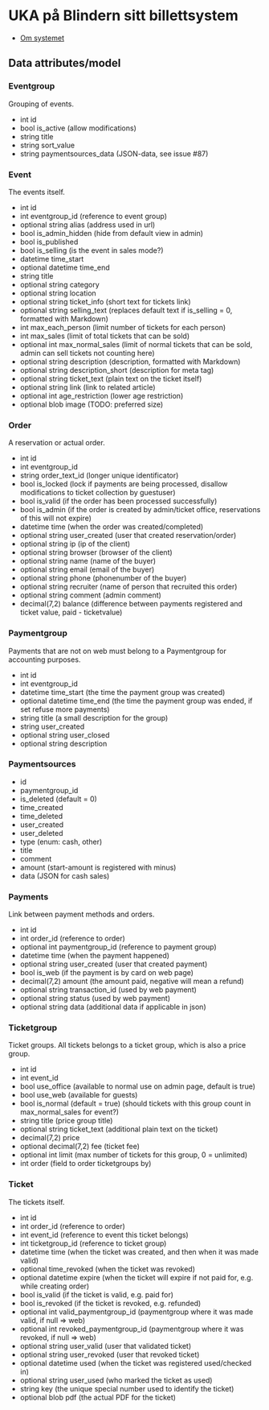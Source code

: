# UKA på Blindern sitt billettsystem

* [Om systemet](om.md)

## Data attributes/model

### Eventgroup
Grouping of events.
* int id
* bool is_active (allow modifications)
* string title
* string sort_value
* string paymentsources_data (JSON-data, see issue #87)

### Event
The events itself.
* int id
* int eventgroup_id (reference to event group)
* optional string alias (address used in url)
* bool is_admin_hidden (hide from default view in admin)
* bool is_published
* bool is_selling (is the event in sales mode?)
* datetime time_start
* optional datetime time_end
* string title
* optional string category
* optional string location
* optional string ticket_info (short text for tickets link)
* optional string selling_text (replaces default text if is_selling = 0, formatted with Markdown)
* int max_each_person (limit number of tickets for each person)
* int max_sales (limit of total tickets that can be sold)
* optional int max_normal_sales (limit of normal tickets that can be sold, admin can sell tickets not counting here)
* optional string description (description, formatted with Markdown)
* optional string description_short (description for meta tag)
* optional string ticket_text (plain text on the ticket itself)
* optional string link (link to related article)
* optional int age_restriction (lower age restriction)
* optional blob image (TODO: preferred size)

### Order
A reservation or actual order.
* int id
* int eventgroup_id
* string order_text_id (longer unique identificator)
* bool is_locked (lock if payments are being processed, disallow modifications to ticket collection by guestuser)
* bool is_valid (if the order has been processed successfully)
* bool is_admin (if the order is created by admin/ticket office, reservations of this will not expire)
* datetime time (when the order was created/completed)
* optional string user_created (user that created reservation/order)
* optional string ip (ip of the client)
* optional string browser (browser of the client)
* optional string name (name of the buyer)
* optional string email (email of the buyer)
* optional string phone (phonenumber of the buyer)
* optional string recruiter (name of person that recruited this order)
* optional string comment (admin comment)
* decimal(7,2) balance (difference between payments registered and ticket value, paid - ticketvalue)

### Paymentgroup
Payments that are not on web must belong to a Paymentgroup for accounting purposes.
* int id
* int eventgroup_id
* datetime time_start (the time the payment group was created)
* optional datetime time_end (the time the payment group was ended, if set refuse more payments)
* string title (a small description for the group)
* string user_created
* optional string user_closed
* optional string description

### Paymentsources
* id
* paymentgroup_id
* is_deleted (default = 0)
* time_created
* time_deleted
* user_created
* user_deleted
* type (enum: cash, other)
* title
* comment
* amount (start-amount is registered with minus)
* data (JSON for cash sales)

### Payments
Link between payment methods and orders.
* int id
* int order_id (reference to order)
* optional int paymentgroup_id (reference to payment group)
* datetime time (when the payment happened)
* optional string user_created (user that created payment)
* bool is_web (if the payment is by card on web page)
* decimal(7,2) amount (the amount paid, negative will mean a refund)
* optional string transaction_id (used by web payment)
* optional string status (used by web payment)
* optional string data (additional data if applicable in json)

### Ticketgroup
Ticket groups. All tickets belongs to a ticket group, which is also a price group.
* int id
* int event_id
* bool use_office (available to normal use on admin page, default is true)
* bool use_web (available for guests)
* bool is_normal (default = true) (should tickets with this group count in max_normal_sales for event?)
* string title (price group title)
* optional string ticket_text (additional plain text on the ticket)
* decimal(7,2) price
* optional decimal(7,2) fee (ticket fee)
* optional int limit (max number of tickets for this group, 0 = unlimited)
* int order (field to order ticketgroups by)

### Ticket
The tickets itself.
* int id
* int order_id (reference to order)
* int event_id (reference to event this ticket belongs)
* int ticketgroup_id (reference to ticket group)
* datetime time (when the ticket was created, and then when it was made valid)
* optional time_revoked (when the ticket was revoked)
* optional datetime expire (when the ticket will expire if not paid for, e.g. while creating order)
* bool is_valid (if the ticket is valid, e.g. paid for)
* bool is_revoked (if the ticket is revoked, e.g. refunded)
* optional int valid_paymentgroup_id (paymentgroup where it was made valid, if null => web)
* optional int revoked_paymentgroup_id (paymentgroup where it was revoked, if null => web)
* optional string user_valid (user that validated ticket)
* optional string user_revoked (user that revoked ticket)
* optional datetime used (when the ticket was registered used/checked in)
* optional string user_used (who marked the ticket as used)
* string key (the unique special number used to identify the ticket)
* optional blob pdf (the actual PDF for the ticket)
